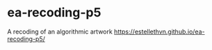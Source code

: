 # ea-recoding-p5
A recoding of an algorithmic artwork
https://estellethvn.github.io/ea-recoding-p5/
